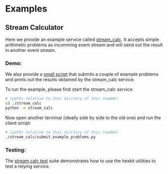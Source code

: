 <!--
 Copyright 2021 - 2022 Universität Tübingen, DKFZ and EMBL
 for the German Human Genome-Phenome Archive (GHGA)

 Licensed under the Apache License, Version 2.0 (the "License");
 you may not use this file except in compliance with the License.
 You may obtain a copy of the License at

     http://www.apache.org/licenses/LICENSE-2.0

 Unless required by applicable law or agreed to in writing, software
 distributed under the License is distributed on an "AS IS" BASIS,
 WITHOUT WARRANTIES OR CONDITIONS OF ANY KIND, either express or implied.
 See the License for the specific language governing permissions and
 limitations under the License.

-->

# Examples

## Stream Calculator
Here we provide an example service called [stream_calc](./stream_calc/stream_calc/).
It accepts simple arithmetic problems as incomming event stream and will send out the
result in another event stream.

### Demo:
We also provide a [small script](./stream_calc/submit_example_problems.py) that submits a couple of
example problems and prints out the results obtained by the stream_calc service.

To run the example, please first start the stream_calc service:
```bash
# (paths relative to this dirctory of this readme)
cd ./stream_calc
python -m stream_calc
```

Now open another terminal (ideally side by side to the old one) and run the client script:
```bash
# (paths relative to this dirctory of this readme)
./stream_calc/submit_example_problems.py
```

### Testing:
The [stream calc test](./stream_calc/sc_tests/) suite demonstrates how to use the
hexkit utilities to test a relying service.
